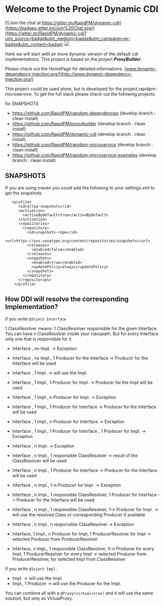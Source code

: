 # Welcome to the Project Dynamic CDI

[![Join the chat at https://gitter.im/RapidPM/dynamic-cdi](https://badges.gitter.im/Join%20Chat.svg)](https://gitter.im/RapidPM/dynamic-cdi?utm_source=badge&utm_medium=badge&utm_campaign=pr-badge&utm_content=badge)
[![](http://build.rapidpm.org:8080/app/rest/builds/buildType:id:RapidPM_Develop_DynamicDependencyInjection_Snapshot/statusIcon)](https://build.rapidpm.org/viewType.html?buildTypeId=RapidPM_Develop_DynamicDependencyInjection_Snapshot&guest=1)


Here we will start with an more dynamic version of the default cdi implementations.
This project is based on the project ***ProxyBuilder***.

Please check out the HomePage for detailed informations. [www.dynamic-dependency-injection.org/](http://www.dynamic-dependency-injection.org/)


This project could be used alone, but is developed for the project rapidpm-microservice. To get the full stack please check out the following projects.

for SNAPSHOTS
+ https://github.com/RapidPM/rapidpm-dependencies (develop branch : clean install)
+ https://github.com/RapidPM/proxybuilder (develop branch : clean install)
+ https://github.com/RapidPM/dynamic-cdi (develop branch : clean install)
+ https://github.com/RapidPM/rapidpm-microservice (develop branch : clean install)
+ https://github.com/RapidPM/rapidpm-microservice-examples (develop branch : clean install)

## SNAPSHOTS
If you are using maven you could add the following to your settings.xml to get the snapshots.

```
   <profile>
      <id>allow-snapshots</id>
      <activation>
        <activeByDefault>true</activeByDefault>
      </activation>
      <repositories>
        <repository>
          <id>snapshots-repo</id>
          <url>https://oss.sonatype.org/content/repositories/snapshots</url>
          <releases>
            <enabled>false</enabled>
          </releases>
          <snapshots>
            <enabled>true</enabled>
            <updatePolicy>always</updatePolicy>
          </snapshots>
        </repository>
      </repositories>
    </profile>
```

## How DDI will resolve the corresponding Implementation?

if you write ``@Inject Interface``

1 ClassResolver means: 1 ClassResolver responsible for the given Interface. You can have n ClassResolver inside your classpath.
But for every Interface only one that is responsible for it.

* Interface , no Impl. -> Exception
* Interface , no Impl., 1 Producer for the Interface  -> Producer for the Interface will be used

* Interface , 1 Impl. -> will use the Impl.
* Interface , 1 Impl., 1 Producer for Impl. -> Producer for the Impl will be used
* Interface , 1 Impl., n Producer for Impl. -> Exception
* Interface , 1 Impl., 1 Producer for Interface -> Producer for the Interface will be used
* Interface , 1 Impl., n Producer for Interface -> Exception

* Interface , 1 Impl., 1 Producer for Interface , 1 Producer for Impl. -> Exception

* Interface , n Impl. -> Exception
* Interface , n Impl., 1 responsible ClassResolver -> result of the ClassResolver will be used
* Interface , n Impl., 1 Producer for Interface -> Producer for the Interface will be used
* Interface , n Impl., 1-n Producer for Impl. -> Exception

* Interface , n Impl., 1 responsible ClassResolver, 1 Producer for Interface -> Producer for the Interface will be used
* Interface , n Impl., 1 responsible ClassResolver, 1-n Producer for Impl. -> will use the resolved Class or corresponding Producer if available
* Interface , n Impl., n responsible ClassResolver -> Exception

* Interface, 1 Impl., n Producer for Impl, 1 ProducerResolver for Impl -> selected Producer from ProducerResolver
* Interface, n Impl., 1 responsible ClassResolver, 0-n Producer for every Impl, 1 ProducerResolver for every Impl -> selected Producer from ProducerResolver, for selected Impl from ClassResolver




if you write ``@Inject Impl.``

* Impl. -> will use the Impl.
* Impl., 1 Producer -> will use the Producer for the Impl.

You can combine all with a ``@Proxy(virtual=true)`` and it will use the same solution, but only as VirtualProxy.
